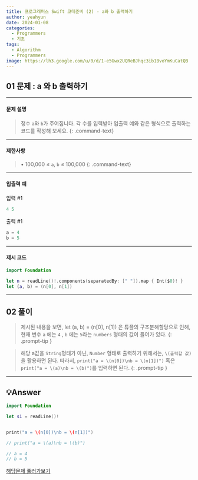 ```yaml
---
title: 프로그래머스 Swift 코테준비 (2) - a와 b 출력하기
author: yeahyun
date: 2024-01-08
categories:
  - Programmers
  - 기초
tags:
  - Algorithm
  - Programmers
image: https://lh3.google.com/u/0/d/1-e5Gwx2UQReBJhqc3ib1BvoYmKuCatQB
---
```

## 01 문제 : a 와 b 출력하기

---
#### 문제 설명

> 정수 `a`와 `b`가 주어집니다. 각 수를 입력받아 입출력 예와 같은 형식으로 출력하는 코드를 작성해 보세요.
{: .command-text}

---
#### 제한사항

> • 100,000 ≤ `a`, `b` ≤ 100,000
{: .command-text}
  
- ---
#### 입출력 예

입력 #1
```swift
4 5
```

출력 #1
```swift
a = 4
b = 5
```



---

#### 제시 코드

```swift
import Foundation

let n = readLine()!.components(separatedBy: [" "]).map { Int($0)! }
let (a, b) = (n[0], n[1])
```



---

## 02 풀이

>제시된 내용을 보면,
>let (a, b) = (n[0], n[1]) 은 튜플의 구조분해할당으로 인해, 
현재 변수 `a` 에는 `4` , `b` 에는 `5`라는 `numbers` 형태의 값이 들어가 있다.
{: .prompt-tip }

>해당 a값을 `String`형태가 아닌, `Number` 형태로 출력하기 위해서는,  `\(출력할 값)` 을 활용하면 된다.
>따라서, `print("a = \(n[0])\nb = \(n[1])")` 혹은 `print("a = \(a)\nb = \(b)")`를 입력하면 된다.
>{: .prompt-tip }



---

## 💡Answer

```swift
import Foundation

let s1 = readLine()!


print("a = \(n[0])\nb = \(n[1])")

// print("a = \(a)\nb = \(b)")

// a = 4
// b = 5
```


[해당문제 풀러가보기](https://school.programmers.co.kr/learn/courses/30/lessons/181951)